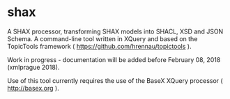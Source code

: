 # shax
A SHAX processor, transforming SHAX models into SHACL, XSD and JSON Schema. A command-line tool written in XQuery and based on the TopicTools framework ( https://github.com/hrennau/topictools ).

Work in progress - documentation will be added before February 08, 2018 (xmlprague 2018).

Use of this tool currently requires the use of the BaseX XQuery processor ( http://basex.org ).

